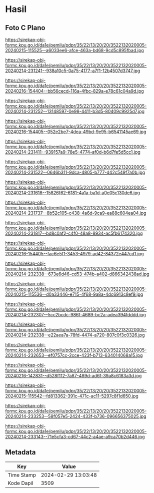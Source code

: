 # Hasil

## Foto C Plano

https://sirekap-obj-formc.kpu.go.id/da1e/pemilu/pdpr/35/22/13/20/20/3522132020005-20240215-115525--a6033ee6-afce-463a-bd68-9cd5c895fbad.jpg

https://sirekap-obj-formc.kpu.go.id/da1e/pemilu/pdpr/35/22/13/20/20/3522132020005-20240214-231241--938a10c5-0a75-4177-a7f1-12b4507d3747.jpg

https://sirekap-obj-formc.kpu.go.id/da1e/pemilu/pdpr/35/22/13/20/20/3522132020005-20240216-154404--bb56cecd-116a-4fbc-829a-e78c61c04a9d.jpg

https://sirekap-obj-formc.kpu.go.id/da1e/pemilu/pdpr/35/22/13/20/20/3522132020005-20240214-231252--13148597-0e98-4411-b3d5-80409c9925d7.jpg

https://sirekap-obj-formc.kpu.go.id/da1e/pemilu/pdpr/35/22/13/20/20/3522132020005-20240216-154405--052e2be7-4dea-49bd-9e95-b6541145ae69.jpg

https://sirekap-obj-formc.kpu.go.id/da1e/pemilu/pdpr/35/22/13/20/20/3522132020005-20240214-231411--939157a9-78e5-4774-af0d-b6d7fe5d5cc1.jpg

https://sirekap-obj-formc.kpu.go.id/da1e/pemilu/pdpr/35/22/13/20/20/3522132020005-20240214-231522--0646b311-9dca-4805-b777-d42c549f7a0b.jpg

https://sirekap-obj-formc.kpu.go.id/da1e/pemilu/pdpr/35/22/13/20/20/3522132020005-20240214-231618--15826f62-6181-4a1a-ba1d-a0e05c130de6.jpg

https://sirekap-obj-formc.kpu.go.id/da1e/pemilu/pdpr/35/22/13/20/20/3522132020005-20240214-231737--8b52c105-c438-4a6d-9ca9-ea88c604ea04.jpg

https://sirekap-obj-formc.kpu.go.id/da1e/pemilu/pdpr/35/22/13/20/20/3522132020005-20240214-231817--bd8c0af2-c4f0-48a8-8934-ac5fb6174320.jpg

https://sirekap-obj-formc.kpu.go.id/da1e/pemilu/pdpr/35/22/13/20/20/3522132020005-20240216-154405--fac6e5f1-3453-4979-ad42-84372e447cd1.jpg

https://sirekap-obj-formc.kpu.go.id/da1e/pemilu/pdpr/35/22/13/20/20/3522132020005-20240214-232338--673e6d46-cd53-474b-a402-d866342438ad.jpg

https://sirekap-obj-formc.kpu.go.id/da1e/pemilu/pdpr/35/22/13/20/20/3522132020005-20240215-115536--d0a33446-e715-4f68-9a8a-4dc6913c8ef9.jpg

https://sirekap-obj-formc.kpu.go.id/da1e/pemilu/pdpr/35/22/13/20/20/3522132020005-20240214-232307--5cc2bcdc-986f-4689-bc2a-adea394fdddd.jpg

https://sirekap-obj-formc.kpu.go.id/da1e/pemilu/pdpr/35/22/13/20/20/3522132020005-20240214-232338--e22aea7a-78fd-4474-a720-807c0f3c0326.jpg

https://sirekap-obj-formc.kpu.go.id/da1e/pemilu/pdpr/35/22/13/20/20/3522132020005-20240214-232653--ef0757cc-2cce-423f-b713-634014068a15.jpg

https://sirekap-obj-formc.kpu.go.id/da1e/pemilu/pdpr/35/22/13/20/20/3522132020005-20240216-142831--d528f112-7a87-489d-ad6f-39a8c6183a3d.jpg

https://sirekap-obj-formc.kpu.go.id/da1e/pemilu/pdpr/35/22/13/20/20/3522132020005-20240215-115542--fd813362-391c-471c-ac11-5297c8f1d650.jpg

https://sirekap-obj-formc.kpu.go.id/da1e/pemilu/pdpr/35/22/13/20/20/3522132020005-20240214-233253--58f057e5-2424-433f-b736-096656375025.jpg

https://sirekap-obj-formc.kpu.go.id/da1e/pemilu/pdpr/35/22/13/20/20/3522132020005-20240214-233143--71e5cfa3-cd67-44c2-a4ae-a9ca70b2d446.jpg


## Metadata

| Key        | Value               |
| ---------- | ------------------- |
| Time Stamp | 2024-02-29 13:03:48 |
| Kode Dapil | 3509                |



